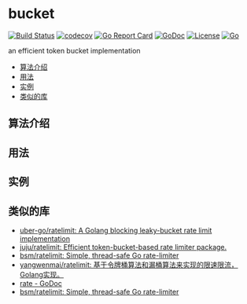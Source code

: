 # bucket

[![Build Status](https://travis-ci.org/aQuaYi/bucket.svg?branch=master)](https://travis-ci.org/aQuaYi/bucket)
[![codecov](https://codecov.io/gh/aQuaYi/bucket/branch/master/graph/badge.svg)](https://codecov.io/gh/aQuaYi/bucket)
[![Go Report Card](https://goreportcard.com/badge/github.com/aQuaYi/bucket)](https://goreportcard.com/report/github.com/aQuaYi/bucket)
[![GoDoc](https://godoc.org/github.com/aQuaYi/bucket?status.svg)](https://godoc.org/github.com/aQuaYi/bucket)
[![License](https://img.shields.io/github/license/mashape/apistatus.svg?maxAge=2592000)](LICENSE)
[![Go](https://img.shields.io/badge/Go-1.13+-blue.svg)](https://golang.google.cn)

an efficient token bucket implementation

- [算法介绍](#%e7%ae%97%e6%b3%95%e4%bb%8b%e7%bb%8d)
- [用法](#%e7%94%a8%e6%b3%95)
- [实例](#%e5%ae%9e%e4%be%8b)
- [类似的库](#%e7%b1%bb%e4%bc%bc%e7%9a%84%e5%ba%93)

## 算法介绍

## 用法

## 实例

## 类似的库

- [uber-go/ratelimit: A Golang blocking leaky-bucket rate limit implementation](https://github.com/uber-go/ratelimit)
- [juju/ratelimit: Efficient token-bucket-based rate limiter package.](https://github.com/juju/ratelimit)
- [bsm/ratelimit: Simple, thread-safe Go rate-limiter](https://github.com/bsm/ratelimit)
- [yangwenmai/ratelimit: 基于令牌桶算法和漏桶算法来实现的限速限流，Golang实现。](https://github.com/yangwenmai/ratelimit)
- [rate - GoDoc](https://godoc.org/golang.org/x/time/rate#pkg-constants)
- [bsm/ratelimit: Simple, thread-safe Go rate-limiter](https://github.com/bsm/ratelimit)

